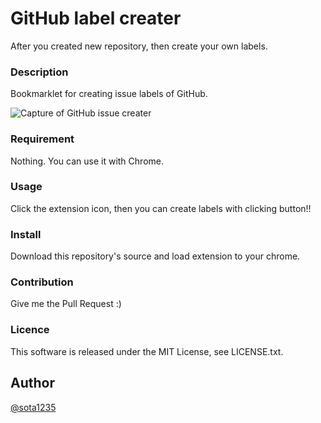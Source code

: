 GitHub label creater
====

After you created new repository, then create your own labels.

### Description

Bookmarklet for creating issue labels of GitHub.

![Capture of GitHub issue creater](https://i.gyazo.com/7f8cc3099c5916762bab35e2be56a236.gif)

### Requirement

Nothing. You can use it with Chrome.

### Usage

Click the extension icon, then you can create labels with clicking button!!

### Install

Download this repository's source and load extension to your chrome.

### Contribution

Give me the Pull Request :)

### Licence

This software is released under the MIT License, see LICENSE.txt.

## Author

[@sota1235](https://github.com/sota1235)
